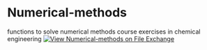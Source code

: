 # Numerical-methods
functions to solve numerical methods course exercises in chemical engineering
[![View Numerical-methods on File Exchange](https://www.mathworks.com/matlabcentral/images/matlab-file-exchange.svg)](https://www.mathworks.com/matlabcentral/fileexchange/127913-numerical-methods)
